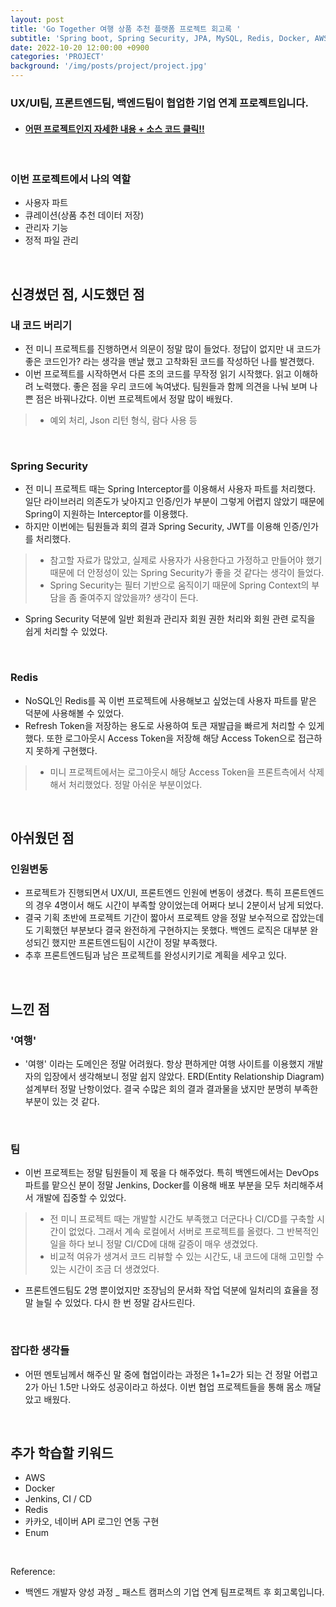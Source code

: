```yaml
---
layout: post
title: 'Go Together 여행 상품 추천 플랫폼 프로젝트 회고록 '
subtitle: 'Spring boot, Spring Security, JPA, MySQL, Redis, Docker, AWS, Jenkins'
date: 2022-10-20 12:00:00 +0900
categories: 'PROJECT'
background: '/img/posts/project/project.jpg'
---
```


### UX/UI팀, 프론트엔드팀, 백엔드팀이 협업한 기업 연계 프로젝트입니다.

- #### [ 어떤 프로젝트인지 자세한 내용 + 소스 코드 클릭!! ](https://github.com/iheese/gotogether-s-BE)

<br>

### 이번 프로젝트에서 나의 역할
- 사용자 파트
- 큐레이션(상품 추천 데이터 저장)
- 관리자 기능
- 정적 파일 관리

<br>

## 신경썼던 점, 시도했던 점

### 내 코드 버리기
- 전 미니 프로젝트를 진행하면서 의문이 정말 많이 들었다. 정답이 없지만 내 코드가 좋은 코드인가? 라는 생각을 맨날 했고 고착화된 코드를 작성하던 나를 발견했다.
- 이번 프로젝트를 시작하면서 다른 조의 코드를 무작정 읽기 시작했다. 읽고 이해하려 노력했다. 좋은 점을 우리 코드에 녹여냈다. 팀원들과 함께 의견을 나눠 보며 나쁜 점은 바꿔나갔다. 이번 프로젝트에서 정말 많이 배웠다.
> - 예외 처리, Json 리턴 형식, 람다 사용 등

<br>

### Spring Security
- 전 미니 프로젝트 때는 Spring Interceptor를 이용해서 사용자 파트를 처리했다. 일단 라이브러리 의존도가 낮아지고 인증/인가 부분이 그렇게 어렵지 않았기 때문에 Spring이 지원하는 Interceptor를 이용했다. 
- 하지만 이번에는 팀원들과 회의 결과 Spring Security, JWT를 이용해 인증/인가를 처리했다. 
> - 참고할 자료가 많았고, 실제로 사용자가 사용한다고 가정하고 만들어야 했기 때문에 더 안정성이 있는 Spring Security가 좋을 것 같다는 생각이 들었다. 
> - Spring Security는 필터 기반으로 움직이기 때문에 Spring Context의 부담을 좀 줄여주지 않았을까? 생각이 든다.
- Spring Security 덕분에 일반 회원과 관리자 회원 권한 처리와 회원 관련 로직을 쉽게 처리할 수 있었다. 

<br>

### Redis
- NoSQL인 Redis를 꼭 이번 프로젝트에 사용해보고 싶었는데 사용자 파트를 맡은 덕분에 사용해볼 수 있었다.
- Refresh Token을 저장하는 용도로 사용하여 토큰 재발급을 빠르게 처리할 수 있게 했다. 또한 로그아웃시 Access Token을 저장해 해당 Access Token으로 접근하지 못하게 구현했다. 
> - 미니 프로젝트에서는 로그아웃시 해당 Access Token을 프론트측에서 삭제해서 처리했었다. 정말 아쉬운 부분이었다.

<br>

## 아쉬웠던 점

### 인원변동

- 프로젝트가 진행되면서 UX/UI, 프론트엔드 인원에 변동이 생겼다. 특히 프론트엔드의 경우 4명이서 해도 시간이 부족할 양이었는데 어쩌다 보니 2분이서 남게 되었다. 
- 결국 기획 초반에 프로젝트 기간이 짧아서 프로젝트 양을 정말 보수적으로 잡았는데도 기획했던 부분보다 결국 완전하게 구현하지는 못했다. 백엔드 로직은 대부분 완성되긴 했지만 프론트엔드팀이 시간이 정말 부족했다.
- 추후 프론트엔드팀과 남은 프로젝트를 완성시키기로 계획을 세우고 있다.

<br>

## 느낀 점

### '여행'
- '여행' 이라는 도메인은 정말 어려웠다. 항상 편하게만 여행 사이트를 이용했지 개발자의 입장에서 생각해보니 정말 쉽지 않았다. ERD(Entity Relationship Diagram) 설계부터 정말 난항이었다. 결국 수많은 회의 결과 결과물을 냈지만 분명히 부족한 부분이 있는 것 같다.

<br>

### 팀
- 이번 프로젝트는 정말 팀원들이 제 몫을 다 해주었다. 특히 백엔드에서는 DevOps 파트를 맡으신 분이 정말 Jenkins, Docker를 이용해 배포 부분을 모두 처리해주셔서 개발에 집중할 수 있었다.
> - 전 미니 프로젝트 때는 개발할 시간도 부족했고 더군다나 CI/CD를 구축할 시간이 없었다. 그래서 계속 로컬에서 서버로 프로젝트를 올렸다. 그 반복적인 일을 하다 보니 정말 CI/CD에 대해 갈증이 매우 생겼었다. 
> - 비교적 여유가 생겨서 코드 리뷰할 수 있는 시간도, 내 코드에 대해 고민할 수 있는 시간이 조금 더 생겼었다.
- 프론트엔드팀도 2명 뿐이었지만 조장님의 문서화 작업 덕분에 일처리의 효율을 정말 늘릴 수 있었다. 다시 한 번 정말 감사드린다.

<br>

### 잡다한 생각들
- 어떤 멘토님께서 해주신 말 중에 협업이라는 과정은 1+1=2가 되는 건 정말 어렵고 2가 아닌 1.5만 나와도 성공이라고 하셨다. 이번 협업 프로젝트들을 통해 몸소 깨달았고 배웠다. 

<br>

## 추가 학습할 키워드
- AWS
- Docker
- Jenkins, CI / CD
- Redis
- 카카오, 네이버 API 로그인 연동 구현
- Enum

<br>

Reference:
- 백엔드 개발자 양성 과정 _ 패스트 캠퍼스의 기업 연계 팀프로젝트 후 회고록입니다.